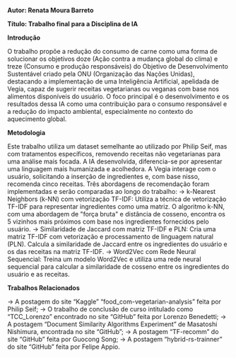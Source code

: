 **Autor: Renata Moura Barreto**

**Título: Trabalho final para a Disciplina de IA**


**Introdução**

O trabalho propõe a redução do consumo de carne como uma forma de solucionar os objetivos doze (Ação contra a mudança global do clima) e treze (Consumo e produção responsáveis) do Objetivo de Desenvolvimento Sustentável criado pela ONU (Organização das Nações Unidas), destacando a implementação de uma Inteligência Artificial, apelidada de Vegia, capaz de sugerir receitas vegetarianas ou veganas com base nos alimentos disponíveis do usuário. O foco principal é o desenvolvimento e os resultados dessa IA como uma contribuição para o consumo responsável e a redução do impacto ambiental, especialmente no contexto do aquecimento global.


**Metodologia**

Este trabalho utiliza um dataset semelhante ao utilizado por Philip Seif, mas com tratamentos específicos, removendo receitas não vegetarianas para uma análise mais focada. A IA desenvolvida, diferencia-se por apresentar uma linguagem mais humanizada e acolhedora.
A Vegia interage com o usuário, solicitando a inserção de ingredientes e, com base nisso, recomenda cinco receitas. Três abordagens de recomendação foram implementadas e serão comparadas ao longo do trabalho:
  -> k-Nearest Neighbors (k-NN) com vetorização TF-IDF: Utiliza a técnica de vetorização TF-IDF para representar ingredientes como uma matriz. O algoritmo k-NN, com uma abordagem de "força bruta" e distância de cosseno, encontra os 5 vizinhos mais próximos com base nos ingredientes fornecidos pelo usuário.
  -> Similaridade de Jaccard com matriz TF-IDF e PLN: Cria uma matriz TF-IDF com vetorização e processamento de linguagem natural (PLN). Calcula a similaridade de Jaccard entre os ingredientes do usuário e os das receitas na matriz TF-IDF.
  -> Word2Vec com Rede Neural Sequencial: Treina um modelo Word2Vec e utiliza uma rede neural sequencial para calcular a similaridade de cosseno entre os ingredientes do usuário e as receitas.


**Trabalhos Relacionados**

  -> A postagem do site “Kaggle” “food_com-vegetarian-analysis” feita por Philip Seif;
  -> O trabalho de conclusão de curso intitulado como “TCC_Lorenzo” encontrado no site “GitHub” feita por Lorenzo Benedetti;
  -> A postagem “Document Similarity Algorithms Experiment” de Masatoshi Nishimura, encontrada no site “GitHub”;
  -> A postagem “TF-recomm” do site “GitHub” feita por Guocong Song; 
  -> A postagem “hybrid-rs-trainner” do site “GitHub” feita por Felipe Appio.


